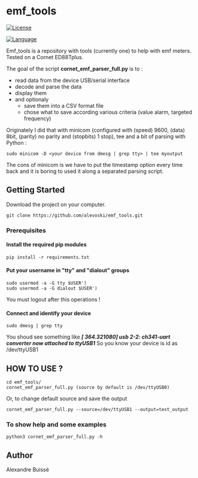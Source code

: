 # emf_tools
[![License](https://img.shields.io/badge/licence-AGPLv3-blue.svg)](https://www.gnu.org/licenses/agpl-3.0.en.html)

[![Language](https://img.shields.io/badge/language-python3-orange.svg)](https://www.python.org/)

Emf_tools is a repository with tools (currently one) to help with emf meters.  
Tested on a Cornet ED88Tplus.

The goal of the script **cornet_emf_parser_full.py** is to :
- read data from the device USB/serial interface
- decode and parse the data
- display them
- and optionaly
  - save them into a CSV format file
  - chose what to save according various criteria (value alarm, targeted frequency)

Originately I did that with minicom (configured with (speed) 9600, (data) 8bit, (parity) no parity and (stopbits) 1 stop), tee and a bit of parsing with Python :  
```
sudo minicom -D <your device from dmesg | grep tty> | tee myoutput
```

The cons of minicom is we have to put the timestamp option every time back and it is boring to used it along a separated parsing script.

## Getting Started
Download the project on your computer.
```
git clone https://github.com/alevoski/emf_tools.git
```

### Prerequisites

#### Install the required pip modules
```
pip install -r requirements.txt
```

#### Put your username in "tty" and "dialout" groups
```
sudo usermod -a -G tty $USER')
sudo usermod -a -G dialout $USER')
```
You must logout after this operations !

#### Connect and identify your device
```
sudo dmesg | grep tty
```
You shoud see something like
***[  364.321080] usb 2-2: ch341-uart converter now attached to ttyUSB1***
So you know your device is id as /dev/ttyUSB1

## HOW TO USE ?
```
cd emf_tools/
cornet_emf_parser_full.py (source by default is /dev/ttyUSB0)
```
Or, to change default source and save the output
```
cornet_emf_parser_full.py --source=/dev/ttyUSB1 --output=test_output
```

### To show help and some examples
```
python3 cornet_emf_parser_full.py -h
```

## Author
Alexandre Buissé
